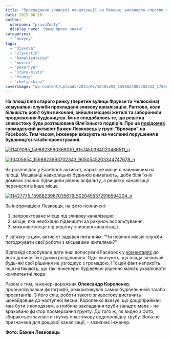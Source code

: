 ```yaml
---
title: "Прокладання зливової каналізації на Пекарні викликало спротив місцевих мешканців"
date: 2015-06-10
author: 
  username: "pravoZnaty"
  display_name: "Маєш право знати"
categories: 
  - "novyny"
tags: 
  - "zlyvova"
  - "zlyvostik"
  - "kanalizatsiya"
  - "novini"
  - "pekarnya"
  - "stare-misto"
  - "frunze"
  - "chelyuskina"
coverImage: "wp-content/uploads/2015/06/10405292_1598824003702342_1780008406115057657_n.jpg"
---
```


**На площі біля старого ринку (перетин вулиць Фрунзе та Челюскіна) комунальні служби прокладали зливову каналізацію. Раптово, коли більшість робіт були виконані, вийшли місцеві жителі та заборонили продовження будівництва. Їм не сподобалось те, що решітка зливостоку буде розташована біля їхнього подвір’я. Про це [повідомив](https://www.facebook.com/groups/brovary/permalink/1051310401565592/) громадський активіст Бажен Левковець у групі "Бровари" на Facebook. Тим часом, інженери вказують на численні порушення в будівництві та/або проектуванні.**

[![11401095_1598823990369010_9157450384020486511_n](https://mpz.brovary.org/wp-content/uploads/2015/06/11401095_1598823990369010_9157450384020486511_n.jpg)](https://mpz.brovary.org/wp-content/uploads/2015/06/11401095_1598823990369010_9157450384020486511_n.jpg)

[![10405654_1598823993702343_9050545203344747678_n](https://mpz.brovary.org/wp-content/uploads/2015/06/10405654_1598823993702343_9050545203344747678_n.jpg)](https://mpz.brovary.org/wp-content/uploads/2015/06/10405654_1598823993702343_9050545203344747678_n.jpg)

Як розповідає у Facebook активіст, наразі це місце є найнижчим на площі. Мешканці навколишніх будинків вимагають, щоби біля їхніх домівок значно підвищили рівень асфальту, а решітку каналізації перенесли в інше місце.

[![11427775_1598823967035679_5020455372916594204_n](https://mpz.brovary.org/wp-content/uploads/2015/06/11427775_1598823967035679_5020455372916594204_n.jpg)](https://mpz.brovary.org/wp-content/uploads/2015/06/11427775_1598823967035679_5020455372916594204_n.jpg)

За інформацією Левковця, на фото позначені:

1. запроектоване місце під зливову каналізацію;
2. місце, яке необхідно підвищити за рахунок асфальтування;
3. можливе місце під решітку зливової каналізації.

У зв'язку із цим, активіст задався питанням: "Чи повинні міські служби погоджувати свої роботи з місцевими жителями?"

Відповіді спробували дати інші дописувачі Facebook у [коментарях](https://www.facebook.com/groups/brovary/permalink/1051310401565592/) до його допису. Їхні думки розділилися. Одні вказують, що влада зазвичай будь-які свої рішення не узгоджує з громадою, і їх цей факт непокоїть. Інші натякають, що такі інженерні будівельні рішення мають ухвалювати компетентні люди.

Разом з тим, інженер-дорожник **Олександр Короленко**, проаналізувавши фотографії, розкритикував самих будівельників та/або проектантів. З його слів, роботи такого зливостоку вистачить щонайдовше до наступної весни. Короленко вказує, що дощоприймач має бути з колодязем, а глибина закладання труби занадто мала - не враховано фактор промерзання ґрунту. До того ж, як видно з фото, збираються закласти гнучку пластикову водопровідну трубу. Вона не призначена для дощової каналізації, - зазначає інженер.

**Фото: Бажен Левковець**

